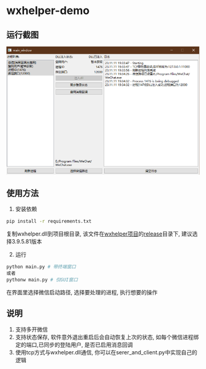 # wxhelper-demo

## 运行截图

![image](./imgs/img.png)

## 使用方法

1. 安装依赖

```bash
pip install -r requirements.txt
```

复制wxhelper.dll到项目根目录, 该文件在[wxhelper项目](https://github.com/ttttupup/wxhelper)的[release](https://github.com/ttttupup/wxhelper/releases)目录下, 建议选择3.9.5.81版本

2. 运行

```bash
python main.py # 带终端窗口
或者
pythonw main.py # 仅GUI窗口
```
在界面里选择微信启动路径, 选择要处理的进程, 执行想要的操作

## 说明

1. 支持多开微信
2. 支持状态保存, 软件意外退出重启后会自动恢复上次的状态, 如每个微信进程绑定的端口,已同步的登陆用户, 是否已启用消息回调
3. 使用tcp方式与wxhelper.dll通信, 你可以在serer_and_client.py中实现自己的逻辑
